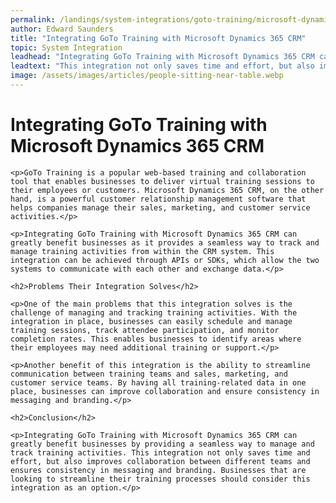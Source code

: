 ```yaml
---
permalink: /landings/system-integrations/goto-training/microsoft-dynamics-365-crm
author: Edward Saunders
title: "Integrating GoTo Training with Microsoft Dynamics 365 CRM"
topic: System Integration
leadhead: "Integrating GoTo Training with Microsoft Dynamics 365 CRM can greatly benefit businesses by providing a seamless way to manage and track training activities"
leadtext: "This integration not only saves time and effort, but also improves collaboration between different teams and ensures consistency in messaging and branding. Businesses that are looking to streamline their training processes should consider this integration as an option."
image: /assets/images/articles/people-sitting-near-table.webp
---
```

<div class="arttext">
	<h1>Integrating GoTo Training with Microsoft Dynamics 365 CRM</h1>

	<p>GoTo Training is a popular web-based training and collaboration tool that enables businesses to deliver virtual training sessions to their employees or customers. Microsoft Dynamics 365 CRM, on the other hand, is a powerful customer relationship management software that helps companies manage their sales, marketing, and customer service activities.</p>

	<p>Integrating GoTo Training with Microsoft Dynamics 365 CRM can greatly benefit businesses as it provides a seamless way to track and manage training activities from within the CRM system. This integration can be achieved through APIs or SDKs, which allow the two systems to communicate with each other and exchange data.</p>

	<h2>Problems Their Integration Solves</h2>

	<p>One of the main problems that this integration solves is the challenge of managing and tracking training activities. With the integration in place, businesses can easily schedule and manage training sessions, track attendee participation, and monitor completion rates. This enables businesses to identify areas where their employees may need additional training or support.</p>

	<p>Another benefit of this integration is the ability to streamline communication between training teams and sales, marketing, and customer service teams. By having all training-related data in one place, businesses can improve collaboration and ensure consistency in messaging and branding.</p>

	<h2>Conclusion</h2>

	<p>Integrating GoTo Training with Microsoft Dynamics 365 CRM can greatly benefit businesses by providing a seamless way to manage and track training activities. This integration not only saves time and effort, but also improves collaboration between different teams and ensures consistency in messaging and branding. Businesses that are looking to streamline their training processes should consider this integration as an option.</p>

</div>